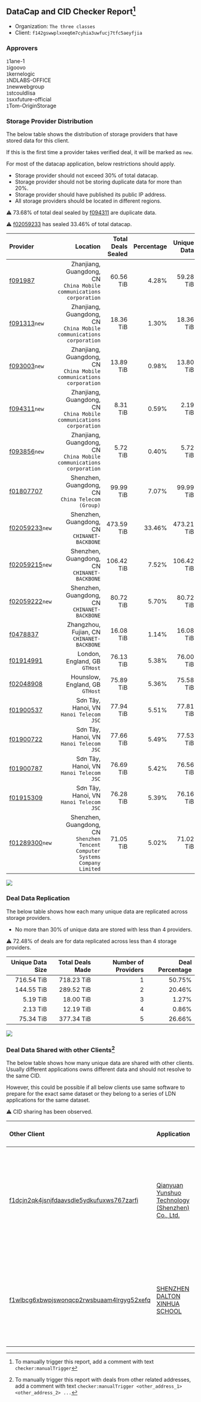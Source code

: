 ## DataCap and CID Checker Report[^1]
 - Organization: `The three classes`
 - Client: `f142gswwplxoeq6m7cyhia3uwfucj7tfc5aeyfjia`
### Approvers
`1`1ane-1<br/>`1`igoovo<br/>`1`kernelogic<br/>`1`NDLABS-OFFICE<br/>`1`newwebgroup<br/>`1`stcouldlisa<br/>`1`sxxfuture-official<br/>`1`Tom-OriginStorage

### Storage Provider Distribution
The below table shows the distribution of storage providers that have stored data for this client.

If this is the first time a provider takes verified deal, it will be marked as `new`.

For most of the datacap application, below restrictions should apply.
 - Storage provider should not exceed 30% of total datacap.
 - Storage provider should not be storing duplicate data for more than 20%.
 - Storage provider should have published its public IP address.
 - All storage providers should be located in different regions.

⚠️ 73.68% of total deal sealed by [f094311](https://filfox.info/en/address/f094311) are duplicate data.

⚠️ [f02059233](https://filfox.info/en/address/f02059233) has sealed 33.46% of total datacap.

| Provider                                                    |                                                                        Location | Total Deals Sealed | Percentage | Unique Data | Duplicate Deals |
| :---------------------------------------------------------- | ------------------------------------------------------------------------------: | -----------------: | ---------: | ----------: | --------------: |
| [f091987](https://filfox.info/en/address/f091987)           |          Zhanjiang, Guangdong, CN<br/>`China Mobile communications corporation` |          60.56 TiB |      4.28% |   59.28 TiB |           2.12% |
| [f091313](https://filfox.info/en/address/f091313)`new`      |          Zhanjiang, Guangdong, CN<br/>`China Mobile communications corporation` |          18.36 TiB |      1.30% |   18.36 TiB |           0.00% |
| [f093003](https://filfox.info/en/address/f093003)`new`      |          Zhanjiang, Guangdong, CN<br/>`China Mobile communications corporation` |          13.89 TiB |      0.98% |   13.80 TiB |           0.67% |
| [f094311](https://filfox.info/en/address/f094311)`new`      |          Zhanjiang, Guangdong, CN<br/>`China Mobile communications corporation` |           8.31 TiB |      0.59% |    2.19 TiB |          73.68% |
| [f093856](https://filfox.info/en/address/f093856)`new`      |          Zhanjiang, Guangdong, CN<br/>`China Mobile communications corporation` |           5.72 TiB |      0.40% |    5.72 TiB |           0.00% |
| [f01807707](https://filfox.info/en/address/f01807707)       |                             Shenzhen, Guangdong, CN<br/>`China Telecom (Group)` |          99.99 TiB |      7.07% |   99.99 TiB |           0.00% |
| [f02059233](https://filfox.info/en/address/f02059233)`new`  |                                 Shenzhen, Guangdong, CN<br/>`CHINANET-BACKBONE` |         473.59 TiB |     33.46% |  473.21 TiB |           0.08% |
| [f02059215](https://filfox.info/en/address/f02059215)`new`  |                                 Shenzhen, Guangdong, CN<br/>`CHINANET-BACKBONE` |         106.42 TiB |      7.52% |  106.42 TiB |           0.00% |
| [f02059222](https://filfox.info/en/address/f02059222)`new`  |                                 Shenzhen, Guangdong, CN<br/>`CHINANET-BACKBONE` |          80.72 TiB |      5.70% |   80.72 TiB |           0.00% |
| [f0478837](https://filfox.info/en/address/f0478837)         |                                   Zhangzhou, Fujian, CN<br/>`CHINANET-BACKBONE` |          16.08 TiB |      1.14% |   16.08 TiB |           0.00% |
| [f01914991](https://filfox.info/en/address/f01914991)       |                                                London, England, GB<br/>`GTHost` |          76.13 TiB |      5.38% |   76.00 TiB |           0.16% |
| [f02048908](https://filfox.info/en/address/f02048908)       |                                              Hounslow, England, GB<br/>`GTHost` |          75.89 TiB |      5.36% |   75.58 TiB |           0.41% |
| [f01900537](https://filfox.info/en/address/f01900537)       |                                      Sơn Tây, Hanoi, VN<br/>`Hanoi Telecom JSC` |          77.94 TiB |      5.51% |   77.81 TiB |           0.16% |
| [f01900722](https://filfox.info/en/address/f01900722)       |                                      Sơn Tây, Hanoi, VN<br/>`Hanoi Telecom JSC` |          77.66 TiB |      5.49% |   77.53 TiB |           0.16% |
| [f01900787](https://filfox.info/en/address/f01900787)       |                                      Sơn Tây, Hanoi, VN<br/>`Hanoi Telecom JSC` |          76.69 TiB |      5.42% |   76.56 TiB |           0.16% |
| [f01915309](https://filfox.info/en/address/f01915309)       |                                      Sơn Tây, Hanoi, VN<br/>`Hanoi Telecom JSC` |          76.28 TiB |      5.39% |   76.16 TiB |           0.16% |
| [f01289300](https://filfox.info/en/address/f01289300)`new`  | Shenzhen, Guangdong, CN<br/>`Shenzhen Tencent Computer Systems Company Limited` |          71.05 TiB |      5.02% |   71.02 TiB |           0.04% |

<img src="https://raw.githubusercontent.com/data-preservation-programs/filplus-checker-assets/main/filecoin-project/filecoin-plus-large-datasets/issues/1035/1682045673681.png"/>

### Deal Data Replication
The below table shows how each many unique data are replicated across storage providers.

- No more than 30% of unique data are stored with less than 4 providers.

⚠️ 72.48% of deals are for data replicated across less than 4 storage providers.

| Unique Data Size | Total Deals Made | Number of Providers | Deal Percentage |
| ---------------: | ---------------: | ------------------: | --------------: |
|       716.54 TiB |       718.23 TiB |                   1 |          50.75% |
|       144.55 TiB |       289.52 TiB |                   2 |          20.46% |
|         5.19 TiB |        18.00 TiB |                   3 |           1.27% |
|         2.13 TiB |        12.19 TiB |                   4 |           0.86% |
|        75.34 TiB |       377.34 TiB |                   5 |          26.66% |

<img src="https://raw.githubusercontent.com/data-preservation-programs/filplus-checker-assets/main/filecoin-project/filecoin-plus-large-datasets/issues/1035/1682045674452.png"/>

### Deal Data Shared with other Clients[^3]
The below table shows how many unique data are shared with other clients.
Usually different applications owns different data and should not resolve to the same CID.

However, this could be possible if all below clients use same software to prepare for the exact same dataset or they belong to a series of LDN applications for the same dataset.

⚠️ CID sharing has been observed.

| Other Client                                                                                                          | Application                                                                                                                          | Total Deals Affected | Unique CIDs | Approvers                                                                                                                                                                                                                    |
| :-------------------------------------------------------------------------------------------------------------------- | :----------------------------------------------------------------------------------------------------------------------------------- | -------------------: | ----------: | :--------------------------------------------------------------------------------------------------------------------------------------------------------------------------------------------------------------------------- |
| [f1dcjn2qk4jsnjfdaavsdle5ydkufuxws767zarfi](https://filfox.info/en/address/f1dcjn2qk4jsnjfdaavsdle5ydkufuxws767zarfi) | [Qianyuan Yunshuo Technology \(Shenzhen\) Co\., Ltd\.](https://github.com/filecoin-project/filecoin-plus-large-datasets/issues/1308) |            23.70 TiB |         761 | `1`1ane-1<br/>`1`cryptowhizzard<br/>`1`Joss-Hua<br/>`2`kernelogic<br/>`1`liyunzhi-666<br/>`1`NDLABS-OFFICE<br/>`1`newwebgroup<br/>`2`psh0691<br/>`1`stcouldlisa<br/>`1`Tom-OriginStorage<br/>`1`xiaoyuaiheshui<br/>`1`xinaxu |
| [f1wlbcg6xbwpjswonqcp2rwsbuaam4lrgyg52xefq](https://filfox.info/en/address/f1wlbcg6xbwpjswonqcp2rwsbuaam4lrgyg52xefq) | [SHENZHEN DALTON XINHUA SCHOOL](https://github.com/filecoin-project/filecoin-plus-large-datasets/issues/516)                         |            32.00 GiB |           1 | `1`1ane-1<br/>`1`a1991car<br/>`1`cryptowhizzard<br/>`1`DaYouGroup<br/>`2`igoovo<br/>`1`mikezli<br/>`1`NDLABS-OFFICE<br/>`1`newwebgroup<br/>`1`stcouldlisa<br/>`1`xiaoyuaiheshui<br/>`1`YuanHeHK                              |

[^1]: To manually trigger this report, add a comment with text `checker:manualTrigger`

[^2]: Deals from those addresses are combined into this report as they are specified with `checker:manualTrigger`

[^3]: To manually trigger this report with deals from other related addresses, add a comment with text `checker:manualTrigger <other_address_1> <other_address_2> ...`
